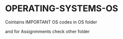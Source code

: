 # OPERATING-SYSTEMS-OS

Cointains IMPORTANT OS codes in OS folder 

and for Assignmments check other folder
